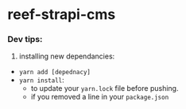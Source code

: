 # reef-strapi-cms


### Dev tips:

1. installing new dependancies:
  - `yarn add [depednacy]`
  - `yarn install`:
    - to update your `yarn.lock` file before pushing.
    - if you removed a line in your `package.json`
